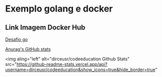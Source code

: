 # Exemplo golang e docker

## Link Imagem Docker Hub

[Desafio go](https://hub.docker.com/r/dirceusr/codeeducation)

[Anurag's GitHub stats](https://github-readme-stats.vercel.app/api?username=dirceusr&show_icons=true)

<img aling="left" alt="dirceusr/codeeducation Github Stats" 
src="https://github-readme-stats.vercel.app/api?username=dirceusr/codeeducation&show_icons=true&hide_border=true"


